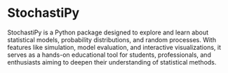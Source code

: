 # StochastiPy

StochastiPy is a Python package designed to explore and learn about statistical models, 
probability distributions, and random processes. With features like simulation, model 
evaluation, and interactive visualizations, it serves as a hands-on educational tool 
for students, professionals, and enthusiasts aiming to deepen their understanding of 
statistical methods.
